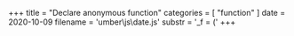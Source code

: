 +++
title = "Declare anonymous function"
categories = [ "function" ]
date = 2020-10-09
filename = 'umber\js\date.js'
substr = '_f = ('
+++
